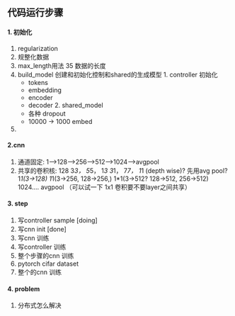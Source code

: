
## 代码运行步骤
#### 1. 初始化

  1. regularization
  2. 规整化数据
  3. max_length用法 35 数据的长度
  4. build_model 创建和初始化控制和shared的生成模型
    1. controller 初始化
      + tokens
      + embedding
      + encoder
      + decoder
    2. shared_model
      + 各种 dropout
      + 10000 -> 1000 embed
  5.


#### 2.cnn

  1. 通道固定: 1-->128-->256-->512-->1024-->avgpool
  2. 共享的卷积核:  128 3*3， 5*5， 1*3 3*1， 7*7， 1*1 (depth wise)? 先用avg pool? 1*1(3->128) 1*1(3->256, 128->256,)
    1*1(3->512? 128->512, 256->512)  1024....    avgpool
    （可以试一下 1x1 卷积要不要layer之间共享）


#### 3. step
  1. 写controller sample [doing]
  2. 写cnn init [done]
  3. 写cnn 训练
  4. 写controller 训练
  5. 整个步骤的cnn 训练
  6. pytorch cifar dataset
  7. 整个的cnn 训练

#### 4. problem
  1. 分布式怎么解决

